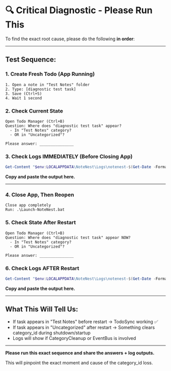 # 🔍 Critical Diagnostic - Please Run This

To find the exact root cause, please do the following **in order**:

---

## **Test Sequence:**

### **1. Create Fresh Todo (App Running)**
```
1. Open a note in "Test Notes" folder
2. Type: [diagnostic test task]
3. Save (Ctrl+S)
4. Wait 1 second
```

### **2. Check Current State**
```
Open Todo Manager (Ctrl+B)
Question: Where does "diagnostic test task" appear?
  - In "Test Notes" category? 
  - OR in "Uncategorized"?

Please answer: _______________
```

### **3. Check Logs IMMEDIATELY (Before Closing App)**
```powershell
Get-Content "$env:LOCALAPPDATA\NoteNest\Logs\notenest-$(Get-Date -Format 'yyyyMMdd').log" | Select-String "diagnostic test task" | Select-Object -Last 10
```

**Copy and paste the output here.**

---

### **4. Close App, Then Reopen**
```
Close app completely
Run: .\Launch-NoteNest.bat
```

### **5. Check State After Restart**
```
Open Todo Manager (Ctrl+B)
Question: Where does "diagnostic test task" appear NOW?
  - In "Test Notes" category?
  - OR in "Uncategorized"?

Please answer: _______________
```

### **6. Check Logs AFTER Restart**
```powershell
Get-Content "$env:LOCALAPPDATA\NoteNest\Logs\notenest-$(Get-Date -Format 'yyyyMMdd').log" | Select-String "diagnostic test task|CategoryCleanup|Found.*distinct categories" | Select-Object -Last 20
```

**Copy and paste the output here.**

---

## **What This Will Tell Us:**

- If task appears in "Test Notes" before restart → TodoSync working ✅
- If task appears in "Uncategorized" after restart → Something clears category_id during shutdown/startup
- Logs will show if CategoryCleanup or EventBus is involved

---

**Please run this exact sequence and share the answers + log outputs.**

This will pinpoint the exact moment and cause of the category_id loss.

